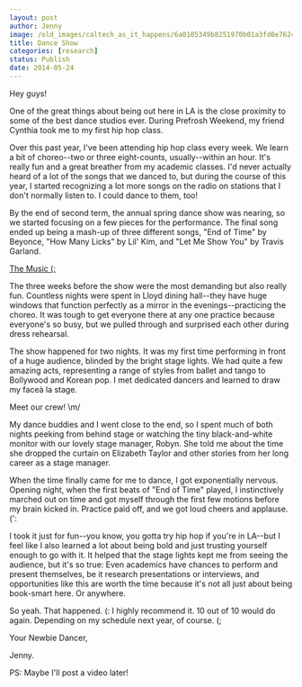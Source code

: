 ```yaml
---
layout: post
author: Jenny
image: /old_images/caltech_as_it_happens/6a0105349b8251970b01a3fd0e7624970b.jpg
title: Dance Show
categories: [research]
status: Publish
date: 2014-05-24
---
```



Hey guys!

One of the great things about being out here in LA is the close proximity to some of the best dance studios ever. During Prefrosh Weekend, my friend Cynthia took me to my first hip hop class.

Over this past year, I've been attending hip hop class every week. We learn a bit of choreo--two or three eight-counts, usually--within an hour. It's really fun and a great breather from my academic classes. I'd never actually heard of a lot of the songs that we danced to, but during the course of this year, I started recognizing a lot more songs on the radio on stations that I don't normally listen to. I could dance to them, too!

By the end of second term, the annual spring dance show was nearing, so we started focusing on a few pieces for the performance. The final song ended up being a mash-up of three different songs, "End of Time" by Beyonce, "How Many Licks" by Lil' Kim, and "Let Me Show You" by Travis Garland.

[The Music (:](https://caltech.typepad.com/files/dance-show---hiphop-2014.mp3)

The three weeks before the show were the most demanding but also really fun. Countless nights were spent in Lloyd dining hall--they have huge windows that function perfectly as a mirror in the evenings--practicing the choreo. It was tough to get everyone there at any one practice because everyone's so busy, but we pulled through and surprised each other during dress rehearsal.

The show happened for two nights. It was my first time performing in front of a huge audience, blinded by the bright stage lights. We had quite a few amazing acts, representing a range of styles from ballet and tango to Bollywood and Korean pop. I met dedicated dancers and learned to draw my faceà la stage.

Meet our crew! \m/

My dance buddies and I went close to the end, so I spent much of both nights peeking from behind stage or watching the tiny black-and-white monitor with our lovely stage manager, Robyn. She told me about the time she dropped the curtain on Elizabeth Taylor and other stories from her long career as a stage manager.

When the time finally came for me to dance, I got exponentially nervous. Opening night, when the first beats of "End of Time" played, I instinctively marched out on time and got myself through the first few motions before my brain kicked in. Practice paid off, and we got loud cheers and applause. (':

I took it just for fun--you know, you gotta try hip hop if you're in LA--but I feel like I also learned a lot about being bold and just trusting yourself enough to go with it. It helped that the stage lights kept me from seeing the audience, but it's so true: Even academics have chances to perform and present themselves, be it research presentations or interviews, and opportunities like this are worth the time because it's not all just about being book-smart here. Or anywhere.

So yeah. That happened. (: I highly recommend it. 10 out of 10 would do again. Depending on my schedule next year, of course. (;

Your Newbie Dancer,

Jenny.

PS: Maybe I'll post a video later!

